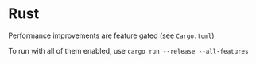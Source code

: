 # Rust

Performance improvements are feature gated (see `Cargo.toml`)

To run with all of them enabled, use `cargo run --release --all-features`
